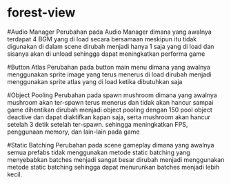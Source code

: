 # forest-view



#Audio Manager
Perubahan pada Audio Manager dimana yang awalnya terdapat 4 BGM yang di load secara bersamaan meskipun itu tidak digunakan di dalam scene dirubah menjadi hanya 1 saja yang di load dan sisanya akan di unload sehingga dapat meningkatkan performa game

#Button Atlas
Perubahan pada button main menu dimana yang awalnya menggunakan sprite image yang terus menerus di load dirubah menjadi menggunakan sprite atlas yang di load ketika dibutuhkan saja

#Object Pooling
Perubahan pada spawn mushroom dimana yang awalnya mushroom akan ter-spawn terus menerus dan tidak akan hancur sampai game dihentikan dirubah menjadi object pooling dengan 150 pool object deactive dan dapat diaktifkan kapan saja, serta mushroom akan hancur setelah 3 detik setelah ter-spawn. sehingga meningkatkan FPS, penggunaan memory, dan lain-lain pada game

#Static Batching
Perubahan pada scene gameplay dimana yang awalnya semua prefabs tidak menggunakan metode static batching yang menyebabkan batches menjadi sangat besar dirubah menjadi menggunakan metode static batching sehingga dapat menurunkan batches menjadi lebih kecil.
